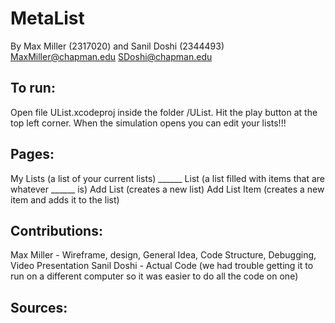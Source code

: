 # MetaList
By Max Miller (2317020) and Sanil Doshi (2344493)
MaxMiller@chapman.edu
SDoshi@chapman.edu

## To run:
Open file UList.xcodeproj inside the folder /UList.
Hit the play button at the top left corner.
When the simulation opens you can edit your lists!!!

## Pages:
My Lists (a list of your current lists)
______ List (a list filled with items that are whatever ______ is)
Add List (creates a new list)
Add List Item (creates a new item and adds it to the list)

## Contributions:
Max Miller - Wireframe, design, General Idea, Code Structure, Debugging, Video Presentation
Sanil Doshi - Actual Code
(we had trouble getting it to run on a different computer so it was easier to do all the code on one)

## Sources:
